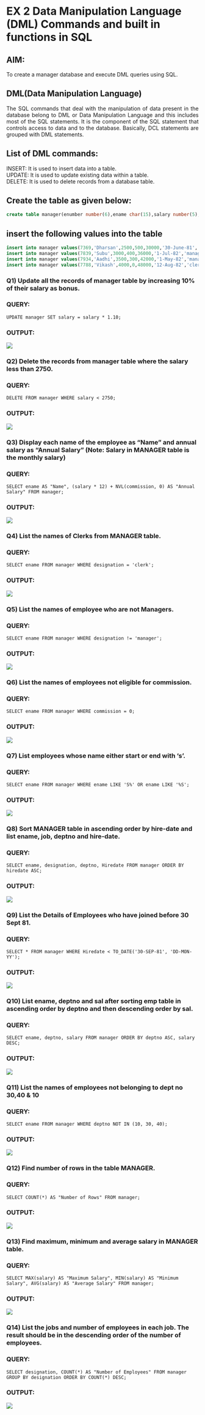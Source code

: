 # EX 2 Data Manipulation Language (DML) Commands and built in functions in SQL
## AIM:
To create a manager database and execute DML queries using SQL.


## DML(Data Manipulation Language)
<div align="justify">
The SQL commands that deal with the manipulation of data present in the database belong to DML or Data Manipulation Language and this includes most of the SQL statements. It is the component of the SQL statement that controls access to data and to the database. Basically, DCL statements are grouped with DML statements.
</div>

## List of DML commands: 
<div align="justify">
INSERT: It is used to insert data into a table.<br>
UPDATE: It is used to update existing data within a table.<br>
DELETE: It is used to delete records from a database table.<br>
</div>

## Create the table as given below:
```sql
create table manager(enumber number(6),ename char(15),salary number(5),commission number(4),annualsalary number(7),Hiredate date,designation char(10),deptno number(2),reporting char(10));
```
## insert the following values into the table
```sql
insert into manager values(7369,'Dharsan',2500,500,30000,'30-June-81','clerk',10,'John');
insert into manager values(7839,'Subu',3000,400,36000,'1-Jul-82','manager',null,'James');
insert into manager values(7934,'Aadhi',3500,300,42000,'1-May-82','manager',30,NULL);
insert into manager values(7788,'Vikash',4000,0,48000,'12-Aug-82','clerk',50,'Bond');
```

### Q1) Update all the records of manager table by increasing 10% of their salary as bonus.

### QUERY:
```
UPDATE manager SET salary = salary * 1.10;
```
### OUTPUT:

![](2.1.png)

### Q2) Delete the records from manager table where the salary less than 2750.


### QUERY:
```
DELETE FROM manager WHERE salary < 2750;
```
### OUTPUT:

![](2.2.png)

### Q3) Display each name of the employee as “Name” and annual salary as “Annual Salary” (Note: Salary in MANAGER table is the monthly salary)


### QUERY:
```
SELECT ename AS "Name", (salary * 12) + NVL(commission, 0) AS "Annual Salary" FROM manager;
```
### OUTPUT:

![](2.3.png)

### Q4)	List the names of Clerks from MANAGER table.


### QUERY:
```
SELECT ename FROM manager WHERE designation = 'clerk';
```
### OUTPUT:

![](2.4.png)

### Q5)	List the names of employee who are not Managers.


### QUERY:
```
SELECT ename FROM manager WHERE designation != 'manager';
```
### OUTPUT:

![](2.5.png)

### Q6)	List the names of employees not eligible for commission.


### QUERY:
```
SELECT ename FROM manager WHERE commission = 0;
```
### OUTPUT:

![](2.6.png)

### Q7)	List employees whose name either start or end with ‘s’.


### QUERY:
```
SELECT ename FROM manager WHERE ename LIKE 'S%' OR ename LIKE '%S';
```
### OUTPUT:

![](2.7.png)

### Q8) Sort MANAGER table in ascending order by hire-date and list ename, job, deptno and hire-date.


### QUERY:
```
SELECT ename, designation, deptno, Hiredate FROM manager ORDER BY hiredate ASC;
```
### OUTPUT:

![](2.8.png)

### Q9) List the Details of Employees who have joined before 30 Sept 81.


### QUERY:
```
SELECT * FROM manager WHERE Hiredate < TO_DATE('30-SEP-81', 'DD-MON-YY');
```
### OUTPUT:

![](2.9.png)

### Q10)	List ename, deptno and sal after sorting emp table in ascending order by deptno and then descending order by sal.


### QUERY:
```
SELECT ename, deptno, salary FROM manager ORDER BY deptno ASC, salary DESC;
```
### OUTPUT:

![](2.10.png)

### Q11) List the names of employees not belonging to dept no 30,40 & 10


### QUERY:
```
SELECT ename FROM manager WHERE deptno NOT IN (10, 30, 40);
```
### OUTPUT:

![](2.11.png)

### Q12) Find number of rows in the table MANAGER.

### QUERY:
```
SELECT COUNT(*) AS "Number of Rows" FROM manager;
```
### OUTPUT:

![](2.12.png)

### Q13) Find maximum, minimum and average salary in MANAGER table.

### QUERY:
```
SELECT MAX(salary) AS "Maximum Salary", MIN(salary) AS "Minimum Salary", AVG(salary) AS "Average Salary" FROM manager;
```
### OUTPUT:

![](2.13.png)

### Q14) List the jobs and number of employees in each job. The result should be in the descending order of the number of employees.

### QUERY:
```
SELECT designation, COUNT(*) AS "Number of Employees" FROM manager GROUP BY designation ORDER BY COUNT(*) DESC;
```
### OUTPUT:

![](2.14.png)
